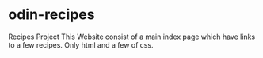 # odin-recipes
Recipes Project
This Website consist of a main index page which have links to a few recipes.
Only html and a few of css.